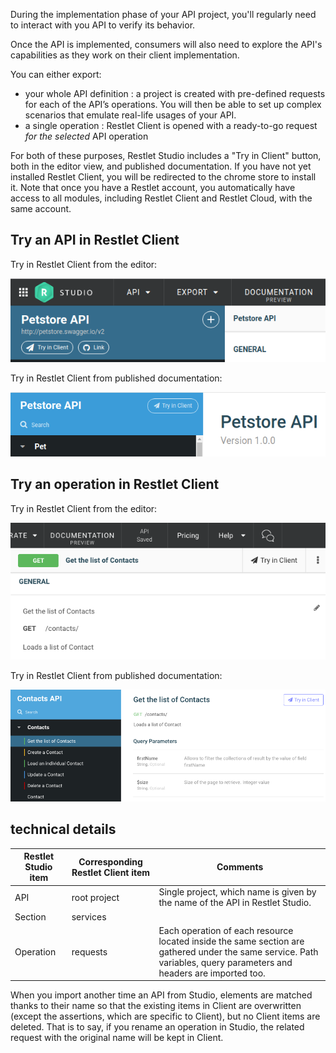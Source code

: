 During the implementation phase of your API project, you'll regularly need to interact with you API to verify its behavior.

Once the API is implemented, consumers will also need to explore the API's capabilities as they work on their client implementation.

You can either export:

* your whole API definition : a project is created with pre-defined requests for each of the API’s operations. You will then be able to set up complex scenarios that emulate real-life usages of your API.
* a single operation : Restlet Client is opened with a ready-to-go request *for the selected* API operation


For both of these purposes, Restlet Studio includes a "Try in Client" button, both in the editor view, and published documentation.
If you have not yet installed Restlet Client, you will be redirected to the chrome store to install it. Note that once you have a Restlet account, you automatically have access to all modules, including Restlet Client and Restlet Cloud, with the same account.

## Try an API in Restlet Client

Try in Restlet Client from the editor:

![Try in Restlet Client from the editor](images/tryapieditor.png "Try in Restlet Client from the editor")

Try in Restlet Client from published documentation:

![Try in Restlet Client from published documentation](images/tryapidoc.png "Try in Restlet Client from published documentation")

## Try an operation in Restlet Client

Try in Restlet Client from the editor:

![Try in Restlet Client from the editor](images/tryoperationeditor.png "Try in Restlet Client from the editor")

Try in Restlet Client from published documentation:

![Try in Restlet Client from published documentation](images/tryoperationdoc.png "Try in Restlet Client from published documentation")


## technical details 


| Restlet Studio item | Corresponding Restlet Client item | Comments
|---------------------|-----------------------------------|---------
| API | root project | Single project, which name is given by the name of the API in Restlet Studio.
| Section | services |
| Operation | requests | Each operation of each resource located inside the same section are gathered under the same service. Path variables, query parameters and headers are imported too.

When you import another time an API from Studio, elements are matched thanks to their name so that the existing items in Client are overwritten (except the assertions, which are specific to Client), but no Client items are deleted.
That is to say, if you rename an operation in Studio, the related request with the original name will be kept in Client.
